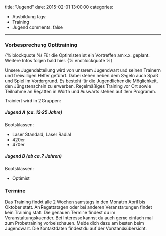 title: "Jugend"
date: 2015-02-01 13:00:00
categories:
- Ausbildung
tags:
- Training
- Jugend
comments: false
---

### **Vorbesprechung Optitraining**

{% blockquote %}
Für die Optimisten ist ein Vortreffen am x.x. geplant. Weitere Infos folgen bald hier.
{% endblockquote %}

Unsere Jugendabteilung wird von unserem Jugendwart und seinen Trainern und freiwilligen Helfer geführt. Dabei stehen neben dem Segeln auch Spaß und Spiel im Vordergrund. Es besteht für die Jugendlichen die Möglichkeit, den Jüngstenschein zu erwerben. Regelmäßiges Training vor Ort sowie Teilnahme an Regatten in Wörth und Auswärts stehen auf dem Programm.

<!-- more -->

Trainiert wird in 2 Gruppen:

##### **Jugend A (ca. 12-25 Jahre)**

Bootsklassen:
- Laser Standard, Laser Radial
- 420er
- 470er

##### **Jugend B (ab ca. 7 Jahren)**

Bootsklassen:
- Optimist

### **Termine**

Das Training findet alle 2 Wochen samstags in den Monaten April bis Oktober statt. An Regattatagen oder bei anderen Veranstaltungen findet kein Training statt. Die genauen Termine findest du im Veranstaltungskalender. Bei Interesse kannst du auch gerne einfach mal zum Probetraining vorbeischauen. Melde dich dazu am besten beim Jugendwart. Die Kontaktdaten findest du auf der Vorstandsübersicht.
